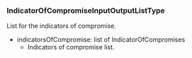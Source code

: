 ### IndicatorOfCompromiseInputOutputListType
List for the indicators of compromise.

- indicatorsOfCompromise: list of IndicatorOfCompromises
  - Indicators of compromise list.
